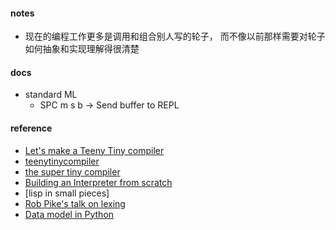 
#### notes  

* 现在的编程工作更多是调用和组合别人写的轮子，
而不像以前那样需要对轮子如何抽象和实现理解得很清楚 

#### docs    
* standard ML    
    + SPC m s b -> Send buffer to REPL  

#### reference  
* [Let's make a Teeny Tiny compiler](https://austinhenley.com/blog/teenytinycompiler1.html)
* [teenytinycompiler](https://github.com/AZHenley/teenytinycompiler)
* [the super tiny compiler](https://github.com/jamiebuilds/the-super-tiny-compiler)
* [Building an Interpreter from scratch](http://dmitrysoshnikov.com/courses/essentials-of-interpretation/)
* [lisp in small pieces]  
* [Rob Pike's talk on lexing](https://www.youtube.com/watch?v=HxaD_trXwRE)
* [Data model in Python](https://docs.python.org/3/reference/datamodel.html)